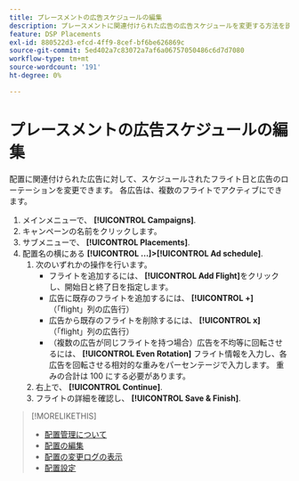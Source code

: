 ```yaml
---
title: プレースメントの広告スケジュールの編集
description: プレースメントに関連付けられた広告の広告スケジュールを変更する方法を説明します。
feature: DSP Placements
exl-id: 880522d3-efcd-4ff9-8cef-bf6be626869c
source-git-commit: 5ed402a7c83072a7af6a06757050486c6d7d7080
workflow-type: tm+mt
source-wordcount: '191'
ht-degree: 0%

---
```


# プレースメントの広告スケジュールの編集

<!-- Some placements don't have this option. Clarify which placement types aren't eligible -- just simple ad serving placements (PG ones seem okay)? And anything else? -->

配置に関連付けられた広告に対して、スケジュールされたフライト日と広告のローテーションを変更できます。 各広告は、複数のフライトでアクティブにできます。

1. メインメニューで、 **[!UICONTROL Campaigns]**.
1. キャンペーンの名前をクリックします。
1. サブメニューで、 **[!UICONTROL Placements]**.
1. 配置名の横にある  **[!UICONTROL ...]>[!UICONTROL Ad schedule]**.
   1. 次のいずれかの操作を行います。
      * フライトを追加するには、 **[!UICONTROL Add Flight]**&#x200B;をクリックし、開始日と終了日を指定します。
      * 広告に既存のフライトを追加するには、 **[!UICONTROL +]** （「flight」列の広告行）
      * 広告から既存のフライトを削除するには、 **[!UICONTROL x]** （「flight」列の広告行）
      * （複数の広告が同じフライトを持つ場合）広告を不均等に回転させるには、 **[!UICONTROL Even Rotation]** フライト情報を入力し、各広告を回転させる相対的な重みをパーセンテージで入力します。
重みの合計は 100 にする必要があります。
   1. 右上で、 **[!UICONTROL Continue]**.
   1. フライトの詳細を確認し、 **[!UICONTROL Save & Finish]**.

>[!MORELIKETHIS]
>
>* [配置管理について](placement-about.md)
>* [配置の編集](placement-edit.md)
>* [配置の変更ログの表示](placement-change-log.md)
>* [配置設定](placement-settings.md)

